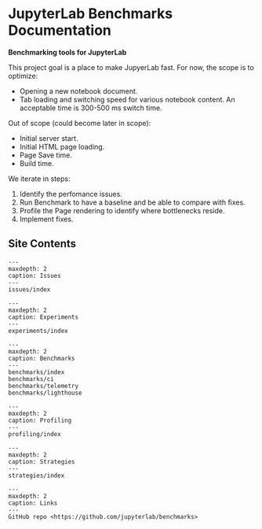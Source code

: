 JupyterLab Benchmarks Documentation
===================================

**Benchmarking tools for JupyterLab**

This project goal is a place to make JupyerLab fast. For now, the scope is to optimize:

- Opening a new notebook document.
- Tab loading and switching speed for various notebook content. An acceptable time is 300-500 ms switch time.

Out of scope (could become later in scope):

- Initial server start.
- Initial HTML page loading.
- Page Save time.
- Build time.

We iterate in steps:

1. Identify the perfomance issues.
1. Run Benchmark to have a baseline and be able to compare with fixes.
1. Profile the Page rendering to identify where bottlenecks reside.
1. Implement fixes.

## Site Contents

```{toctree}
---
maxdepth: 2
caption: Issues
---
issues/index
```

```{toctree}
---
maxdepth: 2
caption: Experiments
---
experiments/index
```

```{toctree}
---
maxdepth: 2
caption: Benchmarks
---
benchmarks/index
benchmarks/ci
benchmarks/telemetry
benchmarks/lighthouse
```

```{toctree}
---
maxdepth: 2
caption: Profiling
---
profiling/index
```

```{toctree}
---
maxdepth: 2
caption: Strategies
---
strategies/index
```

```{toctree}
---
maxdepth: 2
caption: Links
---
GitHub repo <https://github.com/jupyterlab/benchmarks>
```

